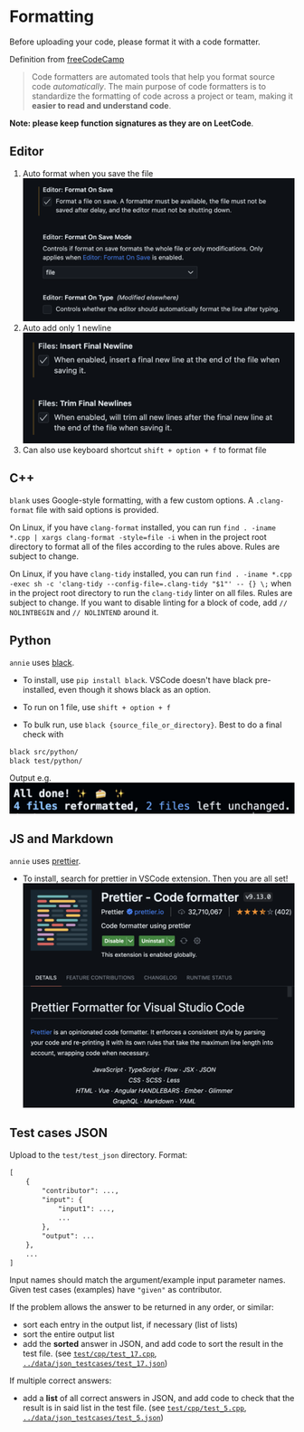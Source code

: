 # Formatting

Before uploading your code, please format it with a code formatter.

Definition from [freeCodeCamp](https://www.freecodecamp.org/news/using-prettier-and-jslint/)

> Code formatters are automated tools that help you format source code _automatically_. The main purpose of code formatters is to standardize the formatting of code across a project or team, making it **easier to read and understand code**.

**Note: please keep function signatures as they are on LeetCode**.

## Editor

1. Auto format when you save the file
   ![](figs/format_editor.png)
2. Auto add only 1 newline
   ![](figs/format_newline.png)
3. Can also use keyboard shortcut `shift + option + f` to format file

## C++

`blank` uses Google-style formatting, with a few custom options. A `.clang-format` file with said options is provided.

On Linux, if you have `clang-format` installed, you can run `find . -iname *.cpp | xargs clang-format -style=file -i` when in the project root directory to format all of the files according to the rules above. Rules are subject to change.

On Linux, if you have `clang-tidy` installed, you can run `find . -iname *.cpp -exec sh -c 'clang-tidy --config-file=.clang-tidy "$1"' -- {} \;` when in the project root directory to run the `clang-tidy` linter on all files. Rules are subject to change. If you want to disable linting for a block of code, add `// NOLINTBEGIN` and `// NOLINTEND` around it.

## Python

`annie` uses [black](https://github.com/psf/black).

- To install, use `pip install black`. VSCode doesn't have black pre-installed, even though it shows black as an option.

- To run on 1 file, use `shift + option + f`

- To bulk run, use `black {source_file_or_directory}`. Best to do a final check with

```shell
black src/python/
black test/python/
```

Output e.g.
![](figs/format_black.png)

## JS and Markdown

`annie` uses [prettier](https://prettier.io/).

- To install, search for prettier in VSCode extension. Then you are all set!
  ![](figs/format_prettier.png)

## Test cases JSON

Upload to the `test/test_json` directory. Format:

```
[
    {
        "contributor": ...,
        "input": {
            "input1": ...,
            ...
        },
        "output": ...
    },
    ...
]
```

Input names should match the argument/example input parameter names. Given test cases (examples) have `"given"` as contributor.

If the problem allows the answer to be returned in any order, or similar:

- sort each entry in the output list, if necessary (list of lists)
- sort the entire output list
- add the **sorted** answer in JSON, and add code to sort the result in the test file. (see [`test/cpp/test_17.cpp`](../test/cpp/test_17.cpp), [`../data/json_testcases/test_17.json`](../../data/json_testcases/test_17.json))

If multiple correct answers:

- add a **list** of all correct answers in JSON, and add code to check that the result is in said list in the test file. (see [`test/cpp/test_5.cpp`](../test/cpp/test_5.cpp), [`../data/json_testcases/test_5.json`](../../data/json_testcases/test_5.json))
